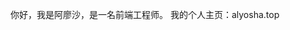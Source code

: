 你好，我是阿廖沙，是一名前端工程师。
我的个人主页：alyosha.top

<!---
LeiGitHub1024/LeiGitHub1024 is a ✨ special ✨ repository because its `README.md` (this file) appears on your GitHub profile.
You can click the Preview link to take a look at your changes.
--->
